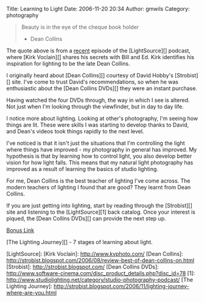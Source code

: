 Title: Learning to Light
Date: 2006-11-20 20:34
Author: gmwils
Category: photography

> Beauty is in the eye of the cheque book holder
>
> - Dean Collins

The quote above is from a [recent][] episode of the [LightSource][]
podcast, where [Kirk Voclain][] shares his secrets with Bill and Ed.
Kirk identifies his inspiration for lighting to be the late Dean
Collins.

I originally heard about [Dean Collins][] courtesy of David Hobby's
[Strobist][] site. I've come to trust David's recommendations, so when
he was enthusiastic about the [Dean Collins DVDs][] they were an instant
purchase.

Having watched the four DVDs through, the way in which I see is altered.
Not just when I'm looking through the viewfinder, but in day to day
life.

I notice more about lighting. Looking at other's photography, I'm seeing
how things are lit. These were skills I was starting to develop thanks
to David, and Dean's videos took things rapidly to the next level.

I've noticed is that it isn't just the situations that I'm controlling
the light where things have improved - my photography in general has
improved. My hypothesis is that by learning how to control light, you
also develop better vision for how light falls. This means that my
natural light photography has improved as a result of learning the
basics of studio lighting.

For me, Dean Collins is the best teacher of lighting I've come across.
The modern teachers of lighting I found that are good? They learnt from
Dean Collins.

If you are just getting into lighting, start by reading through the
[Strobist][] site and listening to the [LightSource][1] back catalog.
Once your interest is piqued, the [Dean Collins DVDs][] can provide the
next step up.

<u>Bonus Link</u>

[The Lighting Journey][] - 7 stages of learning about light.

  [recent]: http://www.studiolighting.net/lightsource-photography-podcast-e028-kirk-voclain/
  [LightSource]: 
  [Kirk Voclain]: http://www.kvphoto.com/
  [Dean Collins]: http://strobist.blogspot.com/2006/08/review-best-of-dean-collins-on.html
  [Strobist]: http://strobist.blogspot.com/
  [Dean Collins DVDs]: http://www.software-cinema.com/disc_product_details.php?disc_id=78
  [1]: http://www.studiolighting.net/category/studio-photography-podcast/
  [The Lighting Journey]: http://strobist.blogspot.com/2006/11/lighting-journey-where-are-you.html
